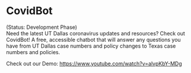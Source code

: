 # CovidBot 
(Status: Development Phase) <br>
Need the latest UT Dallas coronavirus updates and resources? Check out CovidBot! A free, accessible chatbot that will answer any questions you have from UT Dallas case numbers and policy changes to Texas case numbers and policies. 

Check out our Demo: 
<https://www.youtube.com/watch?v=alvpKbY-MDg>
